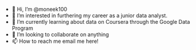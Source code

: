 - 👋 Hi, I’m @moneek100
- 👀 I’m interested in furthering my career as a junior data analyst.
- 🌱 I’m currently learning about data on Coursera through the Google Data Program
- 💞️ I’m looking to collaborate on anything
- 📫 How to reach me email me here!

<!---
moneek100/moneek100 is a ✨ special ✨ repository because its `README.md` (this file) appears on your GitHub profile.
You can click the Preview link to take a look at your changes.
--->

